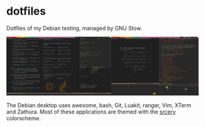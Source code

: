 # dotfiles

Dotfiles of my Debian testing, managed by GNU Stow.

![](screenshot.png)

The Debian desktop uses awesome, bash, Git, Luakit, ranger, Vim, XTerm
and Zathura. Most of these applications are themed with the
[srcery](https://github.com/srcery-colors/srcery-vim) colorscheme.
